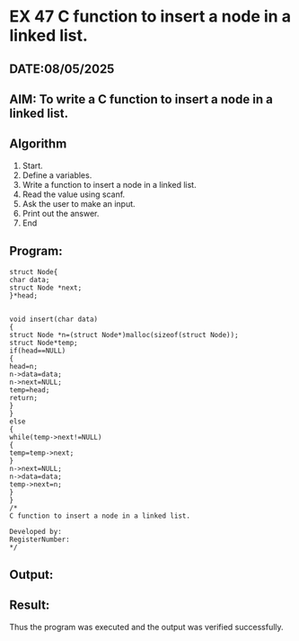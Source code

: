 # EX 47 C function to insert a node in a linked list.
## DATE:08/05/2025
## AIM: To write a C function to insert a node in a linked list.

## Algorithm
1. Start. 
2. Define a variables. 
3. Write a function to insert a node in a linked list. 
4. Read the value using scanf. 
5. Ask the user to make an input. 
6. Print out the answer. 
7. End 

## Program:
```
struct Node{ 
char data; 
struct Node *next; 
}*head; 
 
 
void insert(char data) 
{ 
struct Node *n=(struct Node*)malloc(sizeof(struct Node)); 
struct Node*temp; 
if(head==NULL) 
{ 
head=n; 
n->data=data; 
n->next=NULL; 
temp=head; 
return; 
} 
} 
else 
{ 
while(temp->next!=NULL) 
{ 
temp=temp->next; 
} 
n->next=NULL; 
n->data=data; 
temp->next=n; 
} 
}
/*
C function to insert a node in a linked list.

Developed by: 
RegisterNumber:  
*/
```

## Output:



## Result:
Thus the program was executed and the output was verified successfully.
